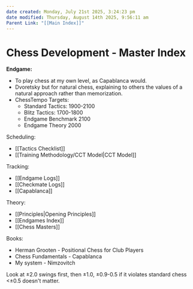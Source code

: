 ```yaml
---
date created: Monday, July 21st 2025, 3:24:23 pm
date modified: Thursday, August 14th 2025, 9:56:11 am
Parent Link: "[[Main Index]]"
---
```


# Chess Development - Master Index

**Endgame:** 
- To play chess at my own level, as Capablanca would.
- Dvoretsky but for natural chess, explaining to others the values of a natural approach rather than memorization.
- ChessTempo Targets: 
	- Standard Tactics: 1900-2100 
	- Blitz Tactics: 1700-1800
	- Endgame Benchmark 2100
	- Endgame Theory 2000

Scheduling:
- [[Tactics Checklist]]
- [[Training Methodology/CCT Model|CCT Model]]

Tracking:
- [[Endgame Logs]]
- [[Checkmate Logs]]
- [[Capablanca]]

Theory:
- [[Principles|Opening Principles]]
- [[Endgames Index]]
- [[Chess Masters]]

Books:
- Herman Grooten - Positional Chess for Club Players
- Chess Fundamentals - Capablanca
- My system - Nimzovitch


Look at ±2.0 swings first,
then ±1.0, 
±0.9-0.5 if it violates standard chess
<±0.5 doesn't matter.
